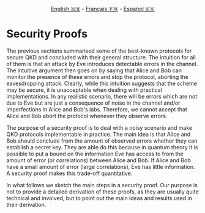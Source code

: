 <p style="text-align: center;">
    <a id="linken" href="../../../../en/content/index.html">English &#x1F1EC;&#x1F1E7;</a> - 
    <a id="linkfr" href="../../../../fr/content/index.html">Français &#x1F1EB;&#x1F1F7;</a> - 
    <a id="linkes" href="../../../../es/content/index.html">Español &#x1F1EA;&#x1F1F8;</a>
</p>
<script>
    currentPage = window.location.href;
    beforeLang = currentPage.slice(0, currentPage.indexOf("content") - 3);
    afterLang = currentPage.slice(currentPage.indexOf("content"));
    document.getElementById("linken").href = beforeLang + "en/" + afterLang;
    document.getElementById("linkfr").href = beforeLang + "fr/" + afterLang;
    document.getElementById("linkes").href = beforeLang + "es/" + afterLang;
</script>


# Security Proofs

The previous sections summarised some of the best-known
protocols for secure QKD and concluded with their general structure. The intuition for all of them is that
an attack by Eve introduces detectable errors in the channel. 
The intuitive argument then goes on by saying that Alice and Bob can monitor the
presence of these errors and stop the protocol, aborting the
eavesdropping attack. Clearly, while this intuition suggests that
the scheme may be secure, it is unacceptable when dealing with
practical implementations. In any realistic scenario, there will
be errors which are not due to Eve but are just a consequence of noise
in the channel and/or imperfections in Alice and Bob's labs.
Therefore, we cannot accept that Alice and Bob abort the protocol
whenever they observe errors.

The purpose of a security proof is to deal with a noisy scenario
and make QKD protocols implementable in practice. The main idea is
that Alice and Bob should conclude from the amount of observed
errors whether they can establish a secret key. 
They are able do this because in quantum theory it is
possible to put a bound on the information Eve has access to from
the amount of error (or correlations) between Alice and Bob. If
Alice and Bob have a small amount of error (large correlations), Eve has little
information. A security proof makes this trade-off quantitative.

In what follows we sketch the main steps in a
security proof. Our purpose is not to provide a detailed
derivation of these proofs, as they are usually quite technical
and involved, but to point out the main ideas and results used in
their derivation.



